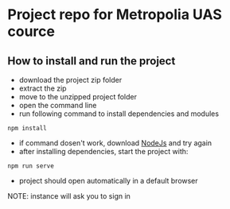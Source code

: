 # Project repo for Metropolia UAS cource

## How to install and run the project

* download the project zip folder
* extract the zip
* move to the unzipped project folder
* open the command line
* run following command to install dependencies and modules

~~~
npm install
~~~

* if command dosen't work, download [NodeJs](nodejs.org) and try again
* after installing dependencies, start the project with:

~~~
npm run serve
~~~

* project should open automatically in a default browser

NOTE: instance will ask you to sign in
